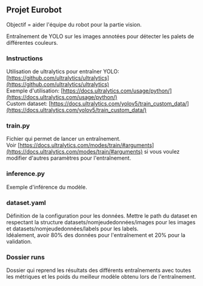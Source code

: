 ## Projet Eurobot

Objectif = aider l'équipe du robot pour la partie vision.

Entraînement de YOLO sur les images annotées pour détecter les palets de différentes couleurs. 

### Instructions
Utilisation de ultralytics pour entraîner YOLO: [https://github.com/ultralytics/ultralytics](https://github.com/ultralytics/ultralytics)  
Exemple d'utilisation: [https://docs.ultralytics.com/usage/python/](https://docs.ultralytics.com/usage/python/)  
Custom dataset: [https://docs.ultralytics.com/yolov5/train_custom_data/](https://docs.ultralytics.com/yolov5/train_custom_data/)  

### train.py
Fichier qui permet de lancer un entraînement.  
Voir [https://docs.ultralytics.com/modes/train/#arguments](https://docs.ultralytics.com/modes/train/#arguments) si vous voulez modifier d'autres paramètres pour l'entraînement.

### inference.py
Exemple d'inférence du modèle.   

### dataset.yaml
Définition de la configuration pour les données. Mettre le path du dataset en respectant la structure datasets/nomjeudedonnées/images pour les images et datasets/nomjeudedonnées/labels pour les labels.   
Idéalement, avoir 80% des données pour l'entraînement et 20% pour la validation.


### Dossier runs
Dossier qui reprend les résultats des différents entraînements avec toutes les métriques et les poids du meilleur modèle obtenu lors de l'entraînement. 
